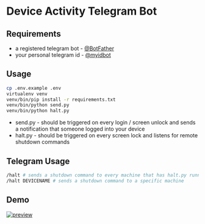 # Device Activity Telegram Bot

## Requirements
* a registered telegram bot - [@BotFather](https://t.me/BotFather)
* your personal telegram id - [@myidbot](https://t.me/myidbot)

## Usage

```sh
cp .env.example .env
virtualenv venv
venv/bin/pip install -r requirements.txt
venv/bin/python send.py
venv/bin/python halt.py
```

* send.py - should be triggered on every login / screen unlock and sends a notification that someone logged into your device
* halt.py - should be triggered on every screen lock and listens for remote shutdown commands

## Telegram Usage
```sh
/halt # sends a shutdown command to every machine that has halt.py running
/halt DEVICENAME # sends a shutdown command to a specific machine
```

## Demo
[![preview](https://img.youtube.com/vi/vWEMChJ3yJY/0.jpg)](https://youtube.com/shorts/vWEMChJ3yJY)
